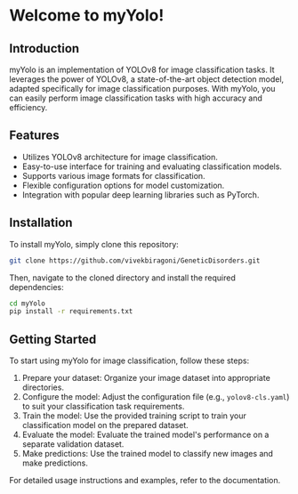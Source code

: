 
# Welcome to myYolo!

## Introduction

myYolo is an implementation of YOLOv8 for image classification tasks. It leverages the power of YOLOv8, a state-of-the-art object detection model, adapted specifically for image classification purposes. With myYolo, you can easily perform image classification tasks with high accuracy and efficiency.

## Features

- Utilizes YOLOv8 architecture for image classification.
- Easy-to-use interface for training and evaluating classification models.
- Supports various image formats for classification.
- Flexible configuration options for model customization.
- Integration with popular deep learning libraries such as PyTorch.

## Installation

To install myYolo, simply clone this repository:

```bash
git clone https://github.com/vivekbiragoni/GeneticDisorders.git
```

Then, navigate to the cloned directory and install the required dependencies:

```bash
cd myYolo
pip install -r requirements.txt
```

## Getting Started

To start using myYolo for image classification, follow these steps:

1. Prepare your dataset: Organize your image dataset into appropriate directories.
2. Configure the model: Adjust the configuration file (e.g., `yolov8-cls.yaml`) to suit your classification task requirements.
3. Train the model: Use the provided training script to train your classification model on the prepared dataset.
4. Evaluate the model: Evaluate the trained model's performance on a separate validation dataset.
5. Make predictions: Use the trained model to classify new images and make predictions.

For detailed usage instructions and examples, refer to the documentation.




